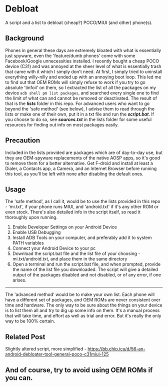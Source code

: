 # Debloat
A script and a list to debloat (cheap?) POCO/MIUI (and other) phone(s). 

## Background
Phones in general these days are extremely bloated with what is essentially just spyware, even the 'feature/dumb phones' come with some Facebook/Google unnecessities installed.
I recently bought a cheap POCO device (C31) and was annoyed at the sheer level of what is essentially trash that came with it which I simply don't need. At first, I simply tried to uninstall everything willy-nilly and ended up with an annoying boot loop.
This led me to find out that OEM ROMs will simply refuse to work if you try to go absolute 'tinfoil' on them, so I extracted the list of all the packages on my device
``` adb shell pm list packages ```, and searched every single one to find the limit of what can and cannot be removed or deactivated. The result of that is the ***lists*** folder in this repo.
For advanced users who want to go beyond the 'safe method' (see below), I advise them to read through the lists or make one of their own, put it in a txt file and run the ***script.bat***.
If you choose to do so, see ***sources.txt*** in the lists folder for some useful resources for finding out info on most packages easily.

## Precaution
Included in the lists provided are packages which are of day-to-day use, but they are OEM-spyware replacements of the native AOSP apps, so it's good to remove them for a better alternative. 
Get F-droid and install at least a Dialer, a Contacts app, a Camera, and an Internet Browser before running this tool, as you'll be left with none after disabling the default ones.

## Usage
The 'safe method', as I call it, would be to use the lists provided in this repo - 'mi.txt', if your phone runs MIUI, and 'android.txt' if it's any other ROM or even stock. There's also detailed info in the script itself, so read it thoroughly upon running.
1. Enable Developer Settings on your Android Device
2. Enable USB Debugging
3. Install ADB Tools on your computer, and preferably add it to system PATH variables
4. Connect your Android Device to your pc
5. Download the script.bat file and the list file of your choosing - mi.txt/android.txt, and place them in the same directory
6. Open a terminal and run the script.bat file, and when prompted, provide the name of the list file you downloaded.
The script will give a detailed output of the packages disabled and not disabled, or of any error, if one arises.
---
The 'advanced method' would be to make your own list. Each phone will have a different set of packages, and OEM ROMs are never consistent over time and hardware. The only way to be sure about the things on your device is to list them all and try to dig up some info on them. It's a manual process that will take time, and effort as well as trial and error. But it's really the only way to be 100% certain.

## Related Post
Slightly altered script, more simplified - https://bb.chip.icu/d/56-an-android-debloater-tool-general-poco-c31miui-125

And of course, try to avoid using OEM ROMs if you can.
--
